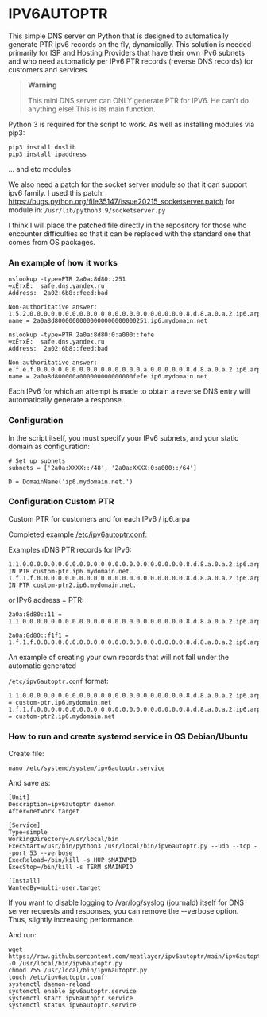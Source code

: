 # IPV6AUTOPTR #

This simple DNS server on Python that is designed to automatically generate PTR ipv6 records on the fly, dynamically.
This solution is needed primarily for ISP and Hosting Providers that have their own IPv6 subnets and who need automaticly per IPv6  PTR records (reverse DNS records) for customers and services.


> **Warning**
> 
> This mini DNS server can ONLY generate PTR for IPV6. He can't do anything else! This is its main function.


Python 3 is required for the script to work. As well as installing modules via pip3:
```
pip3 install dnslib
pip3 install ipaddress
```
... and etc modules

We also need a patch for the socket server module so that it can support ipv6 family. 
I used this patch: https://bugs.python.org/file35147/issue20215_socketserver.patch
for module in:
`/usr/lib/python3.9/socketserver.py`

I think I will place the patched file directly in the repository for those who encounter difficulties so that it can be replaced with the standard one that comes from OS packages.

### An example of how it works ###
```
nslookup -type=PTR 2a0a:8d80::251
╤хЁтхЁ:  safe.dns.yandex.ru
Address:  2a02:6b8::feed:bad

Non-authoritative answer:
1.5.2.0.0.0.0.0.0.0.0.0.0.0.0.0.0.0.0.0.0.0.0.0.0.8.d.8.a.0.a.2.ip6.arpa        name = 2a0a8d80000000000000000000000251.ip6.mydomain.net
```

```
nslookup -type=PTR 2a0a:8d80:0:a000::fefe
╤хЁтхЁ:  safe.dns.yandex.ru
Address:  2a02:6b8::feed:bad

Non-authoritative answer:
e.f.e.f.0.0.0.0.0.0.0.0.0.0.0.0.0.0.0.a.0.0.0.0.0.8.d.8.a.0.a.2.ip6.arpa        name = 2a0a8d800000a000000000000000fefe.ip6.mydomain.net
```

Each IPv6 for which an attempt is made to obtain a reverse DNS entry will automatically generate a response.

### Configuration ###
In the script itself, you must specify your IPv6 subnets, and your static domain as configuration:
```
# Set up subnets
subnets = ['2a0a:XXXX::/48', '2a0a:XXXX:0:a000::/64']

D = DomainName('ip6.mydomain.net.')
```

### Configuration Custom PTR ###
Custom PTR for customers and for each IPv6 / ip6.arpa

Completed example [/etc/ipv6autoptr.conf](https://github.com/meatlayer/ipv6autoptr/blob/main/ipv6autoptr.conf):

Examples rDNS PTR records for IPv6:
```
1.1.0.0.0.0.0.0.0.0.0.0.0.0.0.0.0.0.0.0.0.0.0.0.0.8.d.8.a.0.a.2.ip6.arpa.  IN PTR custom-ptr.ip6.mydomain.net.
1.f.1.f.0.0.0.0.0.0.0.0.0.0.0.0.0.0.0.0.0.0.0.0.0.8.d.8.a.0.a.2.ip6.arpa.  IN PTR custom-ptr2.ip6.mydomain.net.
```
or IPv6 address = PTR:
```
2a0a:8d80::11 = 1.1.0.0.0.0.0.0.0.0.0.0.0.0.0.0.0.0.0.0.0.0.0.0.0.8.d.8.a.0.a.2.ip6.arpa.

2a0a:8d80::f1f1 = 1.f.1.f.0.0.0.0.0.0.0.0.0.0.0.0.0.0.0.0.0.0.0.0.0.8.d.8.a.0.a.2.ip6.arpa.
```


An example of creating your own records that will not fall under the automatic generated

`/etc/ipv6autoptr.conf` format:
```
1.1.0.0.0.0.0.0.0.0.0.0.0.0.0.0.0.0.0.0.0.0.0.0.0.8.d.8.a.0.a.2.ip6.arpa. = custom-ptr.ip6.mydomain.net
1.f.1.f.0.0.0.0.0.0.0.0.0.0.0.0.0.0.0.0.0.0.0.0.0.8.d.8.a.0.a.2.ip6.arpa. = custom-ptr2.ip6.mydomain.net
```


### How to run and create systemd service in OS Debian/Ubuntu ###
Create file:

`nano /etc/systemd/system/ipv6autoptr.service`

And save as:
```
[Unit]
Description=ipv6autoptr daemon
After=network.target

[Service]
Type=simple
WorkingDirectory=/usr/local/bin
ExecStart=/usr/bin/python3 /usr/local/bin/ipv6autoptr.py --udp --tcp --port 53 --verbose
ExecReload=/bin/kill -s HUP $MAINPID    
ExecStop=/bin/kill -s TERM $MAINPID

[Install]
WantedBy=multi-user.target
```
If you want to disable logging to /var/log/syslog (journald)  itself for DNS server requests and responses, you can remove the --verbose option. Thus, slightly increasing performance. 

And run:
```
wget https://raw.githubusercontent.com/meatlayer/ipv6autoptr/main/ipv6autoptr.py -O /usr/local/bin/ipv6autoptr.py
chmod 755 /usr/local/bin/ipv6autoptr.py
touch /etc/ipv6autoptr.conf
systemctl daemon-reload
systemctl enable ipv6autoptr.service
systemctl start ipv6autoptr.service
systemctl status ipv6autoptr.service
```



